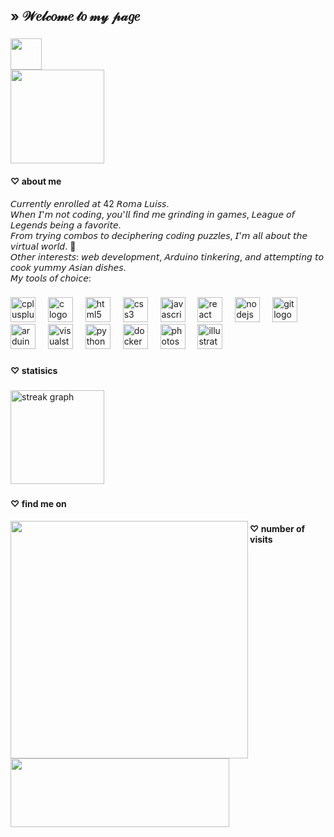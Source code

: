 <h2 align="left">» 𝒲𝑒𝓁𝒸𝑜𝓂𝑒 𝓉𝑜 𝓂𝓎 𝓅𝒶𝑔𝑒</h2>

###




<div clear="both">

<img align="left" height="50" src="https://i.pinimg.com/originals/9c/29/d3/9c29d3dcd44f0c5a7fd43ea184b751c1.gif"  />

###

<br clear="both">

<img align="left" height="150" src="https://i.pinimg.com/564x/94/a6/bc/94a6bc6a1f4002847f15c33df7798b0c.jpg"  />

###

<br clear="both">

<h4 align="left">♡ about me</h4>

<div clear="both">

<p align="left">𝘊𝘶𝘳𝘳𝘦𝘯𝘵𝘭𝘺 𝘦𝘯𝘳𝘰𝘭𝘭𝘦𝘥 𝘢𝘵 42 𝘙𝘰𝘮𝘢 𝘓𝘶𝘪𝘴𝘴.<br>
𝘞𝘩𝘦𝘯 𝘐'𝘮 𝘯𝘰𝘵 𝘤𝘰𝘥𝘪𝘯𝘨, 𝘺𝘰𝘶'𝘭𝘭 𝘧𝘪𝘯𝘥 𝘮𝘦 𝘨𝘳𝘪𝘯𝘥𝘪𝘯𝘨 𝘪𝘯 𝘨𝘢𝘮𝘦𝘴, 𝘓𝘦𝘢𝘨𝘶𝘦 𝘰𝘧 𝘓𝘦𝘨𝘦𝘯𝘥𝘴 𝘣𝘦𝘪𝘯𝘨 𝘢 𝘧𝘢𝘷𝘰𝘳𝘪𝘵𝘦.<br>
𝘍𝘳𝘰𝘮 𝘵𝘳𝘺𝘪𝘯𝘨 𝘤𝘰𝘮𝘣𝘰𝘴 𝘵𝘰 𝘥𝘦𝘤𝘪𝘱𝘩𝘦𝘳𝘪𝘯𝘨 𝘤𝘰𝘥𝘪𝘯𝘨 𝘱𝘶𝘻𝘻𝘭𝘦𝘴, 𝘐'𝘮 𝘢𝘭𝘭 𝘢𝘣𝘰𝘶𝘵 𝘵𝘩𝘦 𝘷𝘪𝘳𝘵𝘶𝘢𝘭 𝘸𝘰𝘳𝘭𝘥. 🎀<br>
𝘖𝘵𝘩𝘦𝘳 𝘪𝘯𝘵𝘦𝘳𝘦𝘴𝘵𝘴: 𝘸𝘦𝘣 𝘥𝘦𝘷𝘦𝘭𝘰𝘱𝘮𝘦𝘯𝘵, 𝘈𝘳𝘥𝘶𝘪𝘯𝘰 𝘵𝘪𝘯𝘬𝘦𝘳𝘪𝘯𝘨, 𝘢𝘯𝘥 𝘢𝘵𝘵𝘦𝘮𝘱𝘵𝘪𝘯𝘨 𝘵𝘰 𝘤𝘰𝘰𝘬 𝘺𝘶𝘮𝘮𝘺 𝘈𝘴𝘪𝘢𝘯 𝘥𝘪𝘴𝘩𝘦𝘴.
<br>𝘔𝘺 𝘵𝘰𝘰𝘭𝘴 𝘰𝘧 𝘤𝘩𝘰𝘪𝘤𝘦: 
</p>

###

<div align="left">
  <img src="https://cdn.jsdelivr.net/gh/devicons/devicon/icons/cplusplus/cplusplus-original.svg" height="40" alt="cplusplus logo"  />
  <img width="12" />
  <img src="https://cdn.jsdelivr.net/gh/devicons/devicon/icons/c/c-original.svg" height="40" alt="c logo"  />
  <img width="12" />
  <img src="https://cdn.jsdelivr.net/gh/devicons/devicon/icons/html5/html5-original.svg" height="40" alt="html5 logo"  />
  <img width="12" />
  <img src="https://cdn.jsdelivr.net/gh/devicons/devicon/icons/css3/css3-original.svg" height="40" alt="css3 logo"  />
  <img width="12" />
  <img src="https://cdn.jsdelivr.net/gh/devicons/devicon/icons/javascript/javascript-original.svg" height="40" alt="javascript logo"  />
  <img width="12" />
  <img src="https://cdn.jsdelivr.net/gh/devicons/devicon/icons/react/react-original.svg" height="40" alt="react logo"  />
  <img width="12" />
  <img src="https://cdn.jsdelivr.net/gh/devicons/devicon/icons/nodejs/nodejs-original.svg" height="40" alt="nodejs logo"  />
  <img width="12" />
  <img src="https://cdn.jsdelivr.net/gh/devicons/devicon/icons/git/git-original.svg" height="40" alt="git logo"  />
  <img width="12" />
  <img src="https://cdn.jsdelivr.net/gh/devicons/devicon/icons/arduino/arduino-original.svg" height="40" alt="arduino logo"  />
  <img width="12" />
  <img src="https://cdn.jsdelivr.net/gh/devicons/devicon/icons/visualstudio/visualstudio-plain.svg" height="40" alt="visualstudio logo"  />
  <img width="12" />
  <img src="https://cdn.jsdelivr.net/gh/devicons/devicon/icons/python/python-original.svg" height="40" alt="python logo"  />
  <img width="12" />
  <img src="https://cdn.jsdelivr.net/gh/devicons/devicon/icons/docker/docker-original.svg" height="40" alt="docker logo"  />
  <img width="12" />
  <img src="https://cdn.jsdelivr.net/gh/devicons/devicon/icons/photoshop/photoshop-plain.svg" height="40" alt="photoshop logo"  />
  <img width="12" />
  <img src="https://cdn.jsdelivr.net/gh/devicons/devicon/icons/illustrator/illustrator-plain.svg" height="40" alt="illustrator logo"  />
</div>

###

<div clear="both">

<h4 align="left">♡ statisics</h4>

###

<div align="left">
  <img src="https://streak-stats.demolab.com?user=talikumi&locale=en&mode=daily&theme=dracula&hide_border=false&border_radius=5&order=3" height="150" alt="streak graph"  />
</div>

###
<div clear="both">
<h4 align="left">♡ find me on</h4> 

<a href="https://discord.com/users/334441407638929408"><img align="left" width="380" src="https://lanyard.kyrie25.me/api/334441407638929408?imgStyle=round&idleMessage=Currently%20Offline.%20Add%20me%20@%hatsuyumi!&bg=1f2328"></a>


### <h4 align="left">♡ number of visits</h4>



<img align="center" width="350" height="110" src="https://count.getloli.com/get/@:talikumi">
